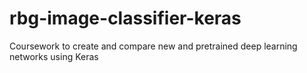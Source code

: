 # rbg-image-classifier-keras
Coursework to create and compare new and pretrained deep learning networks using Keras
